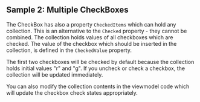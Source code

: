 ## Sample 2: Multiple CheckBoxes

The CheckBox has also a property `CheckedItems` which can hold any collection. This is an alternative to the `Checked` property - they cannot be combined.
The collection holds values of all checkboxes which are checked. The value of the checkbox which should be inserted in the collection, is defined in the
`CheckedValue` property.



The first two checkboxes will be checked by default because the collection holds initial values "r" and "g".
If you uncheck or check a checkbox, the collection will be updated immediately.


You can also modify the collection contents in the viewmodel code which will update the checkbox check states appropriately.

